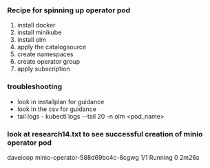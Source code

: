 ### Recipe for spinning up operator pod   
  1. install docker
  2. install minikube
  3. install olm
  4. apply the catalogsource
  5. create namespaces
  6. create operator group
  5. apply subscription

### troubleshooting 
- look in installplan for guidance  
- look in the csv for guidance  
- tail logs - kubectl logs --tail 20 -n olm <pod_name>  


### look at research14.txt to see successful creation of minio operator pod  
daveioop      minio-operator-588d69bc4c-8cgwg                                   1/1     Running     0               2m26s
